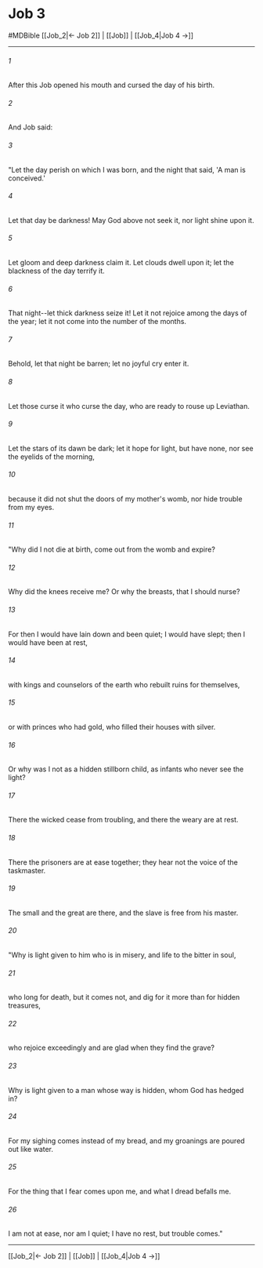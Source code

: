 # Job 3
#MDBible
[[Job_2|← Job 2]] | [[Job]] | [[Job_4|Job 4 →]]

***

###### 1 
After this Job opened his mouth and cursed the day of his birth. 

###### 2 
And Job said: 

###### 3 
"Let the day perish on which I was born, and the night that said, 'A man is conceived.' 

###### 4 
Let that day be darkness! May God above not seek it, nor light shine upon it. 

###### 5 
Let gloom and deep darkness claim it. Let clouds dwell upon it; let the blackness of the day terrify it. 

###### 6 
That night--let thick darkness seize it! Let it not rejoice among the days of the year; let it not come into the number of the months. 

###### 7 
Behold, let that night be barren; let no joyful cry enter it. 

###### 8 
Let those curse it who curse the day, who are ready to rouse up Leviathan. 

###### 9 
Let the stars of its dawn be dark; let it hope for light, but have none, nor see the eyelids of the morning, 

###### 10 
because it did not shut the doors of my mother's womb, nor hide trouble from my eyes. 

###### 11 
"Why did I not die at birth, come out from the womb and expire? 

###### 12 
Why did the knees receive me? Or why the breasts, that I should nurse? 

###### 13 
For then I would have lain down and been quiet; I would have slept; then I would have been at rest, 

###### 14 
with kings and counselors of the earth who rebuilt ruins for themselves, 

###### 15 
or with princes who had gold, who filled their houses with silver. 

###### 16 
Or why was I not as a hidden stillborn child, as infants who never see the light? 

###### 17 
There the wicked cease from troubling, and there the weary are at rest. 

###### 18 
There the prisoners are at ease together; they hear not the voice of the taskmaster. 

###### 19 
The small and the great are there, and the slave is free from his master. 

###### 20 
"Why is light given to him who is in misery, and life to the bitter in soul, 

###### 21 
who long for death, but it comes not, and dig for it more than for hidden treasures, 

###### 22 
who rejoice exceedingly and are glad when they find the grave? 

###### 23 
Why is light given to a man whose way is hidden, whom God has hedged in? 

###### 24 
For my sighing comes instead of my bread, and my groanings are poured out like water. 

###### 25 
For the thing that I fear comes upon me, and what I dread befalls me. 

###### 26 
I am not at ease, nor am I quiet; I have no rest, but trouble comes." 

***

[[Job_2|← Job 2]] | [[Job]] | [[Job_4|Job 4 →]]
